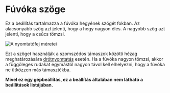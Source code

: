 # Fúvóka szöge

Ez a beállítás tartalmazza a fúvóka hegyének szögét fokban. Az alacsonyabb szög azt jelenti, hogy a hegy nagyon éles. A nagyobb szög azt jelenti, hogy a csúcs tömzsi.

![A nyomtatófej méretei](../images/head_dimensions.svg)

Ezt a szöget használják a szomszédos támaszok közötti hézag meghatározására [drótnyomtatás](../experimental/wireframe_enabled.md) esetén. Ha a fúvóka nagyon tömzsi, akkor a függőleges rudakat egymástól nagyon távol kell elhelyezni, hogy a fúvóka ne ütközzen más támasztékba.

**Mivel ez egy gépbeállítás, ez a beállítás általában nem látható a beállítások listájában.**
